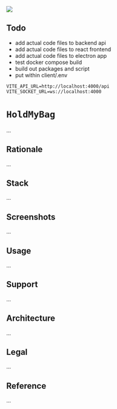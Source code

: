 [![](https://img.shields.io/badge/hold_my_bag_1.0.0-passing-green)](https://github.com/gongahkia/hold-my-bag/releases/tag/1.0.0) 

## Todo

* add actual code files to backend api
* add actual code files to react frontend
* add actual code files to electron app
* test docker compose build
* build out packages and script
* put within client/.env

```env
VITE_API_URL=http://localhost:4000/api
VITE_SOCKET_URL=ws://localhost:4000
```

# `HoldMyBag`

...

## Rationale

...

## Stack

...

## Screenshots

...

## Usage

...

## Support

...

## Architecture

...

## Legal

...

## Reference

...